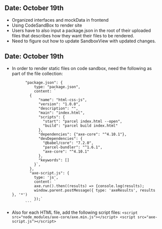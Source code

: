 ## Date: October 19th

- Organized interfaces and mockData in frontend
- Using CodeSandBox to render site
- Users have to also input a package.json in the root of their uploaded files 
that describes how they want their files to be rendered.
- Need to figure out how to update SandboxView with updated changes. 

## Date: October 19th
- In order to render static files on code sandbox, need the following as part of the file collection:
  ```
        "package.json": {
            type: "package.json",
            content: `
          {
              "name": "html-css-js",
              "version": "1.0.0",
              "description": "",
              "main": "index.html",
              "scripts": {
                "start": "parcel index.html --open",
                "build": "parcel build index.html"
              },
              "dependencies": {"axe-core": "^4.10.1"},
              "devDependencies": {
                "@babel/core": "7.2.0",
                "parcel-bundler": "^1.6.1",
                "axe-core": "^4.10.1"
              },
              "keywords": []
            }`,
          },
          "axe-script.js": {
            type: 'js',
            content: `
            axe.run().then((results) => {console.log(results);
            window.parent.postMessage({ type: 'axeResults', results }, '*')
            });`
        ```

- Also for each HTML file, add the following script files:
        ```
          <script src="node_modules/axe-core/axe.min.js"></script>
          <script src="axe-script.js"></script>
          ```
  
